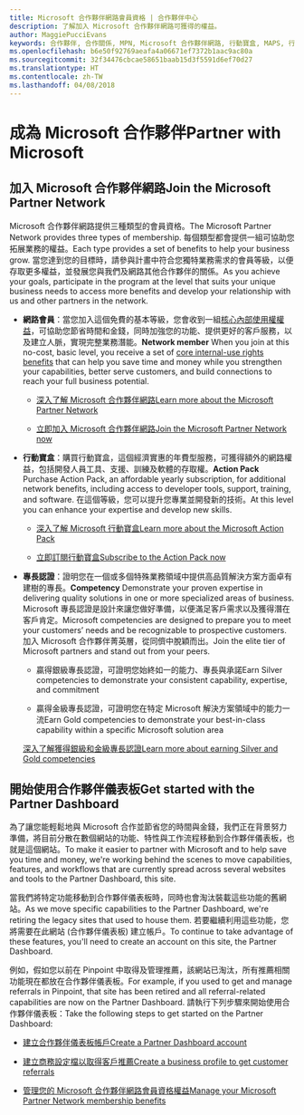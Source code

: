 ```yaml
---
title: Microsoft 合作夥伴網路會員資格 | 合作夥伴中心
description: 了解加入 Microsoft 合作夥伴網路可獲得的權益。
author: MaggiePucciEvans
keywords: 合作夥伴, 合作關係, MPN, Microsoft 合作夥伴網路, 行動寶盒, MAPS, 行動寶盒訂閱, 權益, MPN 權益, 會員資格
ms.openlocfilehash: b6e50f92769aeafa4a06671ef7372b1aac9ac80a
ms.sourcegitcommit: 32f34476cbcae58651baab15d3f5591d6ef70d27
ms.translationtype: HT
ms.contentlocale: zh-TW
ms.lasthandoff: 04/08/2018
---
```

# <a name="partner-with-microsoft"></a><span data-ttu-id="02315-104">成為 Microsoft 合作夥伴</span><span class="sxs-lookup"><span data-stu-id="02315-104">Partner with Microsoft</span></span>

## <a name="join-the-microsoft-partner-network"></a><span data-ttu-id="02315-105">加入 Microsoft 合作夥伴網路</span><span class="sxs-lookup"><span data-stu-id="02315-105">Join the Microsoft Partner Network</span></span>

<span data-ttu-id="02315-106">Microsoft 合作夥伴網路提供三種類型的會員資格。</span><span class="sxs-lookup"><span data-stu-id="02315-106">The Microsoft Partner Network provides three types of membership.</span></span> <span data-ttu-id="02315-107">每個類型都會提供一組可協助您拓展業務的權益。</span><span class="sxs-lookup"><span data-stu-id="02315-107">Each type provides a set of benefits to help your business grow.</span></span> <span data-ttu-id="02315-108">當您達到您的目標時，請參與計畫中符合您獨特業務需求的會員等級，以便存取更多權益，並發展您與我們及網路其他合作夥伴的關係。</span><span class="sxs-lookup"><span data-stu-id="02315-108">As you achieve your goals, participate in the program at the level that suits your unique business needs to access more benefits and develop your relationship with us and other partners in the network.</span></span>

-   <span data-ttu-id="02315-109">**網路會員**：當您加入這個免費的基本等級，您會收到一組[核心內部使用權權益](https://partner.microsoft.com/membership/core-benefits)，可協助您節省時間和金錢，同時加強您的功能、提供更好的客戶服務，以及建立人脈，實現完整業務潛能。</span><span class="sxs-lookup"><span data-stu-id="02315-109">**Network member** When you join at this no-cost, basic level, you receive a set of [core internal-use rights benefits](https://partner.microsoft.com/membership/core-benefits) that can help you save time and money while you strengthen your capabilities, better serve customers, and build connections to reach your full business potential.</span></span>

    -   [<span data-ttu-id="02315-110">深入了解 Microsoft 合作夥伴網路</span><span class="sxs-lookup"><span data-stu-id="02315-110">Learn more about the Microsoft Partner Network</span></span>](https://partner.microsoft.com/membership/how-it-works)

    -   [<span data-ttu-id="02315-111">立即加入 Microsoft 合作夥伴網路</span><span class="sxs-lookup"><span data-stu-id="02315-111">Join the Microsoft Partner Network now</span></span>](https://partners.microsoft.com/PartnerProgram/simplifiedenrollment.aspx)

-   <span data-ttu-id="02315-112">**行動寶盒**：購買行動寶盒，這個經濟實惠的年費型服務，可獲得額外的網路權益，包括開發人員工具、支援、訓練及軟體的存取權。</span><span class="sxs-lookup"><span data-stu-id="02315-112">**Action Pack** Purchase Action Pack, an affordable yearly subscription, for additional network benefits, including access to developer tools, support, training, and software.</span></span> <span data-ttu-id="02315-113">在這個等級，您可以提升您專業並開發新的技術。</span><span class="sxs-lookup"><span data-stu-id="02315-113">At this level you can enhance your expertise and develop new skills.</span></span>

    -   [<span data-ttu-id="02315-114">深入了解 Microsoft 行動寶盒</span><span class="sxs-lookup"><span data-stu-id="02315-114">Learn more about the Microsoft Action Pack</span></span>](https://partner.microsoft.com/membership/action-pack)

    -   [<span data-ttu-id="02315-115">立即訂閱行動寶盒</span><span class="sxs-lookup"><span data-stu-id="02315-115">Subscribe to the Action Pack now</span></span>](mpn-get-action-pack.md)

-   <span data-ttu-id="02315-116">**專長認證**：證明您在一個或多個特殊業務領域中提供高品質解決方案方面卓有建樹的專長。</span><span class="sxs-lookup"><span data-stu-id="02315-116">**Competency** Demonstrate your proven expertise in delivering quality solutions in one or more specialized areas of business.</span></span> <span data-ttu-id="02315-117">Microsoft 專長認證是設計來讓您做好準備，以便滿足客戶需求以及獲得潛在客戶肯定。</span><span class="sxs-lookup"><span data-stu-id="02315-117">Microsoft competencies are designed to prepare you to meet your customers’ needs and be recognizable to prospective customers.</span></span> <span data-ttu-id="02315-118">加入 Microsoft 合作夥伴菁英層，從同儕中脫穎而出。</span><span class="sxs-lookup"><span data-stu-id="02315-118">Join the elite tier of Microsoft partners and stand out from your peers.</span></span>

    -   <span data-ttu-id="02315-119">贏得銀級專長認證，可證明您始終如一的能力、專長與承諾</span><span class="sxs-lookup"><span data-stu-id="02315-119">Earn Silver competencies to demonstrate your consistent capability, expertise, and commitment</span></span>

    -   <span data-ttu-id="02315-120">贏得金級專長認證，可證明您在特定 Microsoft 解決方案領域中的能力一流</span><span class="sxs-lookup"><span data-stu-id="02315-120">Earn Gold competencies to demonstrate your best-in-class capability within a specific Microsoft solution area</span></span>

    [<span data-ttu-id="02315-121">深入了解獲得銀級和金級專長認證</span><span class="sxs-lookup"><span data-stu-id="02315-121">Learn more about earning Silver and Gold competencies</span></span>](https://partner.microsoft.com/membership/competencies)

   
## <a name="get-started-with-the-partner-dashboard"></a><span data-ttu-id="02315-122">開始使用合作夥伴儀表板</span><span class="sxs-lookup"><span data-stu-id="02315-122">Get started with the Partner Dashboard</span></span>

<span data-ttu-id="02315-123">為了讓您能輕鬆地與 Microsoft 合作並節省您的時間與金錢，我們正在背景努力準備，將目前分散在數個網站的功能、特性與工作流程移動到合作夥伴儀表板，也就是這個網站。</span><span class="sxs-lookup"><span data-stu-id="02315-123">To make it easier to partner with Microsoft and to help save you time and money, we're working behind the scenes to move capabilities, features, and workflows that are currently spread across several websites and tools to the Partner Dashboard, this site.</span></span> 

<span data-ttu-id="02315-124">當我們將特定功能移動到合作夥伴儀表板時，同時也會淘汰裝載這些功能的舊網站。</span><span class="sxs-lookup"><span data-stu-id="02315-124">As we move specific capabilities to the Partner Dashboard, we're retiring the legacy sites that used to house them.</span></span> <span data-ttu-id="02315-125">若要繼續利用這些功能，您將需要在此網站 (合作夥伴儀表板) 建立帳戶。</span><span class="sxs-lookup"><span data-stu-id="02315-125">To continue to take advantage of these features, you'll need to create an account on this site, the Partner Dashboard.</span></span> 

<span data-ttu-id="02315-126">例如，假如您以前在 Pinpoint 中取得及管理推薦，該網站已淘汰，所有推薦相關功能現在都放在合作夥伴儀表板。</span><span class="sxs-lookup"><span data-stu-id="02315-126">For example, if you used to get and manage referrals in Pinpoint, that site has been retired and all referral-related capabilities are now on the Partner Dashboard.</span></span> <span data-ttu-id="02315-127">請執行下列步驟來開始使用合作夥伴儀表板：</span><span class="sxs-lookup"><span data-stu-id="02315-127">Take the following steps to get started on the Partner Dashboard:</span></span>   

-   [<span data-ttu-id="02315-128">建立合作夥伴儀表板帳戶</span><span class="sxs-lookup"><span data-stu-id="02315-128">Create a Partner Dashboard account</span></span>](mpn-create-a-partner-center-account.md)

-   [<span data-ttu-id="02315-129">建立商務設定檔以取得客戶推薦</span><span class="sxs-lookup"><span data-stu-id="02315-129">Create a business profile to get customer referrals</span></span>](create-a-marketing-profile.md)

-   [<span data-ttu-id="02315-130">管理您的 Microsoft 合作夥伴網路會員資格權益</span><span class="sxs-lookup"><span data-stu-id="02315-130">Manage your Microsoft Partner Network membership benefits</span></span>](manage-your-partner-network-benefits.md)

